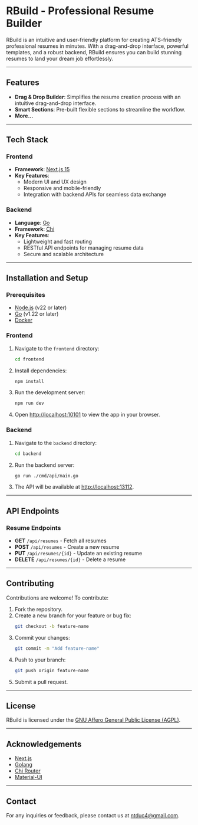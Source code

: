 # RBuild - Professional Resume Builder

RBuild is an intuitive and user-friendly platform for creating ATS-friendly professional resumes in minutes. With a drag-and-drop interface, powerful templates, and a robust backend, RBuild ensures you can build stunning resumes to land your dream job effortlessly.

---

## Features
- **Drag & Drop Builder**: Simplifies the resume creation process with an intuitive drag-and-drop interface.
- **Smart Sections**: Pre-built flexible sections to streamline the workflow.
- **More...**

---

## Tech Stack
### Frontend
- **Framework**: [Next.js 15](https://nextjs.org/)
- **Key Features**:
  - Modern UI and UX design
  - Responsive and mobile-friendly
  - Integration with backend APIs for seamless data exchange

### Backend
- **Language**: [Go](https://golang.org/)
- **Framework**: [Chi](https://github.com/go-chi/chi)
- **Key Features**:
  - Lightweight and fast routing
  - RESTful API endpoints for managing resume data
  - Secure and scalable architecture

---

## Installation and Setup

### Prerequisites
- [Node.js](https://nodejs.org/) (v22 or later)
- [Go](https://golang.org/) (v1.22 or later)
- [Docker](https://www.docker.com/)

### Frontend
1. Navigate to the `frontend` directory:
   ```bash
   cd frontend
   ```
2. Install dependencies:
   ```bash
   npm install
   ```
3. Run the development server:
   ```bash
   npm run dev
   ```
4. Open [http://localhost:10101](http://localhost:10101) to view the app in your browser.

### Backend
1. Navigate to the `backend` directory:
   ```bash
   cd backend
   ```
2. Run the backend server:
   ```bash
   go run ./cmd/api/main.go
   ```
3. The API will be available at [http://localhost:13112](http://localhost:13112).

---

## API Endpoints
### Resume Endpoints
- **GET** `/api/resumes` - Fetch all resumes
- **POST** `/api/resumes` - Create a new resume
- **PUT** `/api/resumes/{id}` - Update an existing resume
- **DELETE** `/api/resumes/{id}` - Delete a resume

---

## Contributing
Contributions are welcome! To contribute:
1. Fork the repository.
2. Create a new branch for your feature or bug fix:
   ```bash
   git checkout -b feature-name
   ```
3. Commit your changes:
   ```bash
   git commit -m "Add feature-name"
   ```
4. Push to your branch:
   ```bash
   git push origin feature-name
   ```
5. Submit a pull request.

---

## License
RBuild is licensed under the [GNU Affero General Public License (AGPL)](LICENSE).

---

## Acknowledgements
- [Next.js](https://nextjs.org/)
- [Golang](https://golang.org/)
- [Chi Router](https://github.com/go-chi/chi)
- [Material-UI](https://mui.com/)

---

## Contact
For any inquiries or feedback, please contact us at [ntduc4@gmail.com](mailto:ntduc4@gmail.com).